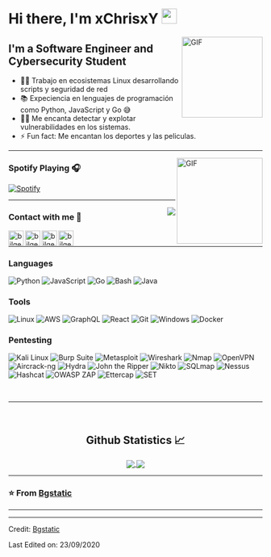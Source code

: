 # Hi there, I'm xChrisxY <img width="30px" src="https://media.tenor.com/images/3b388fe03da271d2674faf85eb7c3fcd/tenor.gif" />

<img align="right" alt="GIF" height="160px" src="https://media.giphy.com/media/du3J3cXyzhj75IOgvA/giphy.gif" />

## I'm a Software Engineer and Cybersecurity Student

- 👨‍💻 Trabajo en ecosistemas Linux desarrollando scripts y seguridad de red
- 📚 Expeciencia en lenguajes de programación como Python, JavaScript y Go 😅
- 💪🏼 Me encanta detectar y explotar vulnerabilidades en los sistemas.
- ⚡ Fun fact: Me encantan los deportes y las peliculas.

---

<img align="right" alt="GIF" height="170px" src="https://media.giphy.com/media/J5B1Y8QZnzXXbLQIBu/giphy.gif" />

### Spotify Playing 🎧

[![Spotify](https://novatorem.bgstatic.vercel.app/api/spotify)](https://open.spotify.com/user/11153360645)

---

<img align="right" src="http://estruyf-github.azurewebsites.net/api/VisitorHit?user=Bgstatic&repo=Bgstatic&countColorcountColor&countColor=%237B1E7B"/>

### Contact with me 📝

[<img align="left" alt="bilgehangecici.site" height="30px" src="https://www.flaticon.com/svg/static/icons/svg/2996/2996826.svg" />][website]
[<img align="left" alt="bilgehangecici | LinkedIn" height="30px" src="https://www.flaticon.com/svg/static/icons/svg/725/725337.svg"/>][linkedin]
[<img align="left" alt="bilgehangecici | Instagram" height="30px" src="https://image.flaticon.com/icons/svg/725/725278.svg" />][instagram]
[<img align="left" alt="bilgehangecici | Spotify" height="30px" src="https://www.flaticon.com/svg/static/icons/svg/725/725281.svg" />][Spotify]

<br />

---

### Languages 

![Python](http://img.shields.io/badge/-Python-3776AB?style=flat-square&logo=python&logoColor=ffffff)
![JavaScript](https://img.shields.io/badge/-JavaScript-%23F7DF1C?style=flat-square&logo=javascript&logoColor=000000&labelColor=%23F7DF1C&color=%23FFCE5A)
![Go](http://img.shields.io/badge/-Go-00ADD8?style=flat-square&logo=go&logoColor=ffffff)
![Bash](http://img.shields.io/badge/-Bash-4EAA25?style=flat-square&logo=gnubash&logoColor=ffffff)
![Java](http://img.shields.io/badge/-Java-5B4638?style=flat-square&logo=java&logoColor=ffffff)

### Tools

![Linux](http://img.shields.io/badge/-Linux-FCC624?style=flat-square&logo=linux&logoColor=000000)
![AWS](http://img.shields.io/badge/-AWS-232F3E?style=flat-square&logo=amazonaws&logoColor=ffffff)
![GraphQL](http://img.shields.io/badge/-GraphQL-E10098?style=flat-square&logo=graphql&logoColor=ffffff)
![React](https://img.shields.io/badge/-React-61DAFB?style=flat-square&logo=react&logoColor=ffffff)
![Git](https://img.shields.io/badge/-Git-%23F05032?style=flat-square&logo=git&logoColor=%23ffffff)
![Windows](http://img.shields.io/badge/-Windows-0078D6?style=flat-square&logo=windows&logoColor=ffffff)
![Docker](http://img.shields.io/badge/-Docker-2496ED?style=flat-square&logo=docker&logoColor=ffffff)


### Pentesting

![Kali Linux](http://img.shields.io/badge/-Kali%20Linux-557C94?style=flat-square&logo=kalilinux&logoColor=ffffff)
![Burp Suite](http://img.shields.io/badge/-Burp%20Suite-FF7139?style=flat-square&logo=burpsuite&logoColor=ffffff)
![Metasploit](http://img.shields.io/badge/-Metasploit-0577B4?style=flat-square&logo=metasploit&logoColor=ffffff)
![Wireshark](http://img.shields.io/badge/-Wireshark-1679A7?style=flat-square&logo=wireshark&logoColor=ffffff)
![Nmap](http://img.shields.io/badge/-Nmap-4682B4?style=flat-square&logo=nmap&logoColor=ffffff)
![OpenVPN](http://img.shields.io/badge/-OpenVPN-EA7E20?style=flat-square&logo=openvpn&logoColor=ffffff)
![Aircrack-ng](http://img.shields.io/badge/-Aircrack%20ng-0078D7?style=flat-square&logo=aircrack-ng&logoColor=ffffff)
![Hydra](http://img.shields.io/badge/-Hydra-6000FF?style=flat-square&logo=hydra&logoColor=ffffff)
![John the Ripper](http://img.shields.io/badge/-John%20the%20Ripper-777BB4?style=flat-square&logo=johntheripper&logoColor=ffffff)
![Nikto](http://img.shields.io/badge/-Nikto-E34F26?style=flat-square&logo=nikto&logoColor=ffffff)
![SQLmap](http://img.shields.io/badge/-SQLmap-CC6699?style=flat-square&logo=sqlmap&logoColor=ffffff)
![Nessus](http://img.shields.io/badge/-Nessus-00C853?style=flat-square&logo=tenable&logoColor=ffffff)
![Hashcat](http://img.shields.io/badge/-Hashcat-EE7623?style=flat-square&logo=hashcat&logoColor=ffffff)
![OWASP ZAP](http://img.shields.io/badge/-OWASP%20ZAP-000000?style=flat-square&logo=owasp&logoColor=ffffff)
![Ettercap](http://img.shields.io/badge/-Ettercap-003545?style=flat-square&logo=ettercap&logoColor=ffffff)
![SET](http://img.shields.io/badge/-Social%20Engineer%20Toolkit-4E9A06?style=flat-square&logo=set&logoColor=ffffff)



<br/>

---

<br/>

  <h2 align="center"> Github Statistics 📈 </h2>
  
  <div align="center"> 
     <a href="">
      <img align="center" src="https://github-readme-stats-sigma-five.vercel.app/api?username=Bgstatic&show_icons=true&include_all_commits=true&count_private=true&theme=react&line_height=40" />
    </a>
    <a href="">
      <img align="center" src="https://github-readme-stats.vercel.app/api/top-langs/?username=Bgstatic&theme=react&line_height=40&hide=css"/>
    </a>
</div

<br/>

---

### ⭐️ From [Bgstatic](https://github.com/Bgstatic) ### 

---

[website]: http://bilgehangecici.site/
[instagram]: https://www.instagram.com/bilgehangecici
[linkedin]: https://www.linkedin.com/in/bilgehan-geçici-8b368614a/
[Spotify]: https://open.spotify.com/user/11153360645


----
Credit: [Bgstatic](https://github.com/Bgstatic)

Last Edited on: 23/09/2020
